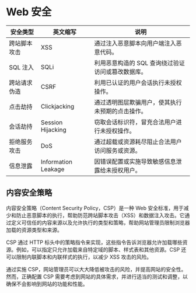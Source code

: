 # Web 安全

| 安全类型     | 英文缩写            | 说明                                              |
| ------------ | ------------------- | ------------------------------------------------- |
| 跨站脚本攻击 | XSS                 | 通过注入恶意脚本向用户端注入恶意代码。            |
| SQL 注入     | SQLi                | 利用恶意构造的 SQL 查询绕过验证访问或篡改数据库。 |
| 跨站请求伪造 | CSRF                | 利用已认证的用户会话执行未授权操作。              |
| 点击劫持     | Clickjacking        | 通过透明图层欺骗用户，使其执行未预期的点击操作。  |
| 会话劫持     | Session Hijacking   | 窃取会话标识符，冒充合法用户进行未授权操作。      |
| 拒绝服务攻击 | DoS                 | 通过超载或资源耗尽阻止合法用户访问服务或资源。    |
| 信息泄露     | Information Leakage | 因错误配置或实施导致敏感信息泄露给未授权用户。    |

## 内容安全策略

内容安全策略（Content Security Policy，CSP）是一种 Web 安全标准，用于减少和防止恶意脚本的执行，帮助防范跨站脚本攻击（XSS）和数据注入攻击。它通过定义可信任的内容来源以及允许执行的类型和策略，帮助网站管理员限制浏览器加载的资源类型和来源。

CSP 通过 HTTP 标头中的策略指令来实现，这些指令告诉浏览器允许加载哪些资源。例如，可以指定只允许加载来自特定域的脚本、样式表和其他资源。CSP 还可以限制内联脚本和内联样式的执行，以减少 XSS 攻击的风险。

通过实施 CSP，网站管理员可以大大降低被攻击的风险，并提高网站的安全性。然而，正确配置 CSP 需要考虑到网站的具体需求，并进行适当的测试和调整，以确保不会影响到网站的功能和性能。
